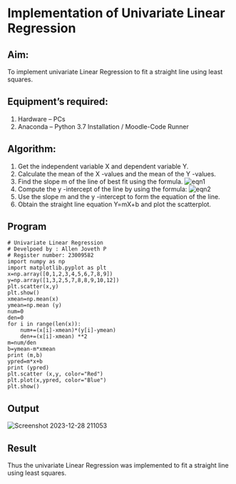 # Implementation of Univariate Linear Regression
## Aim:
To implement univariate Linear Regression to fit a straight line using least squares.
## Equipment’s required:
1.	Hardware – PCs
2.	Anaconda – Python 3.7 Installation / Moodle-Code Runner
## Algorithm:
1.	Get the independent variable X and dependent variable Y.
2.	Calculate the mean of the X -values and the mean of the Y -values.
3.	Find the slope m of the line of best fit using the formula.
 ![eqn1](./eq1.jpg)
4.	Compute the y -intercept of the line by using the formula:
![eqn2](./eq2.jpg)  
5.	Use the slope m and the y -intercept to form the equation of the line.
6.	Obtain the straight line equation Y=mX+b and plot the scatterplot.
## Program
```
# Univariate Linear Regression
# Develpoed by : Allen Joveth P
# Register number: 23009582 
import numpy as np
import matplotlib.pyplot as plt 
x=np.array([0,1,2,3,4,5,6,7,8,9])
y=np.array([1,3,2,5,7,8,8,9,10,12])
plt.scatter(x,y)
plt.show()
xmean=np.mean(x)
ymean=np.mean (y)
num=0
den=0
for i in range(len(x)):
    num+=(x[i]-xmean)*(y[i]-ymean)
    den+=(x[i]-xmean) **2
m=num/den
b=ymean-m*xmean
print (m,b)
ypred=m*x+b
print (ypred)
plt.scatter (x,y, color="Red") 
plt.plot(x,ypred, color="Blue")
plt.show()
```
## Output
![Screenshot 2023-12-28 211053](https://github.com/allenjoveth/Univariate-Linear-Regression/assets/139422287/10410e8a-c2f2-415c-b2a1-22a9e14a9c16)

## Result
Thus the univariate Linear Regression was implemented to fit a straight line using least squares.
